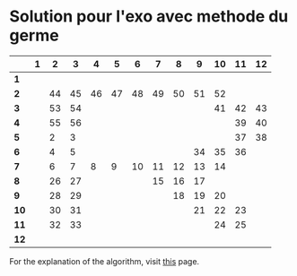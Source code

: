 # Solution pour l'exo avec methode du germe

|        | 1  | 2  | 3  | 4  | 5  | 6  | 7  | 8  | 9  | 10 | 11 | 12 |
| ------ | -- | -- | -- | -- | -- | -- | -- | -- | -- | -- | -- | -- |
| **1**  |    |    |    |    |    |    |    |    |    |    |    |    |
| **2**  |    | 44 | 45 | 46 | 47 | 48 | 49 | 50 | 51 | 52 |    |    |
| **3**  |    | 53 | 54 |    |    |    |    |    |    | 41 | 42 | 43 |
| **4**  |    | 55 | 56 |    |    |    |    |    |    |    | 39 | 40 |
| **5**  |    | 2  | 3  |    |    |    |    |    |    |    | 37 | 38 |
| **6**  |    | 4  | 5  |    |    |    |    |    | 34 | 35 | 36 |    |
| **7**  |    | 6  | 7  | 8  | 9  | 10 | 11 | 12 | 13 | 14 |    |    |
| **8**  |    | 26 | 27 |    |    |    | 15 | 16 | 17 |    |    |    |
| **9**  |    | 28 | 29 |    |    |    |    | 18 | 19 | 20 |    |    |
| **10** |    | 30 | 31 |    |    |    |    |    | 21 | 22 | 23 |    |
| **11** |    | 32 | 33 |    |    |    |    |    |    | 24 | 25 |    |
| **12** |    |    |    |    |    |    |    |    |    |    |    |    |

For the explanation of the algorithm, visit [this](../methode-du-germe.md) page.
